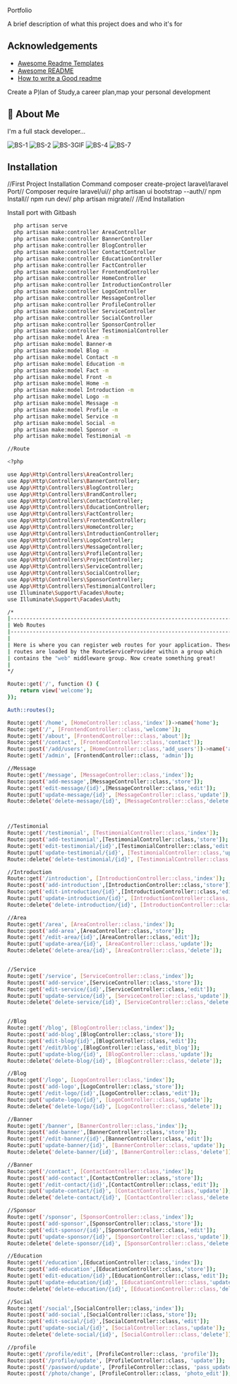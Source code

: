
Portfolio

A brief description of what this project does and who it's for


## Acknowledgements

 - [Awesome Readme Templates](https://awesomeopensource.com/project/elangosundar/awesome-README-templates)
 - [Awesome README](https://github.com/matiassingers/awesome-readme)
 - [How to write a Good readme](https://bulldogjob.com/news/449-how-to-write-a-good-readme-for-your-github-project)


Create a P)lan of Study,a career plan,map your personal development




## 🚀 About Me
I'm a full stack developer...


![BS-1](https://user-images.githubusercontent.com/97294949/212965506-34078d72-4121-4233-96ca-b84c82a31fb7.GIF)
![BS-2](https://user-images.githubusercontent.com/97294949/212965719-bd474601-1c41-4723-8a5a-a20a7367b409.GIF)
![BS-3GIF](https://user-images.githubusercontent.com/97294949/212965768-11aef10d-c523-4c4b-a166-184569c23c95.GIF)
![BS-4](https://user-images.githubusercontent.com/97294949/212965816-407a37e0-3f20-4c61-8e26-4ef7c72feaae.GIF)
![BS-7](https://user-images.githubusercontent.com/97294949/212965953-56c8986d-37bf-4cd7-ae94-216468e89275.GIF)




## Installation

//First Project Installation Command
composer create-project laravel/laravel Port//
Composer require laravel/ui//
php artisan ui bootstrap --auth//
npm Install//
npm run dev//
php artisan migrate//
//End Installation


Install port with Gitbash

```bash
  php artisan serve
  php artisan make:controller AreaController
  php artisan make:controller BannerController
  php artisan make:controller BlogController
  php artisan make:controller ContactController
  php artisan make:controller EducationController
  php artisan make:controller FactController
  php artisan make:controller FrontendController
  php artisan make:controller HomeController
  php artisan make:controller IntroductionController
  php artisan make:controller LogoController
  php artisan make:controller MessageController
  php artisan make:controller ProfileController
  php artisan make:controller ServiceController
  php artisan make:controller SocialController
  php artisan make:controller SponsorController
  php artisan make:controller TestimonialController
  php artisan make:model Area -m
  php artisan make:model Banner-m
  php artisan make:model Blog -m
  php artisan make:model Contact -m
  php artisan make:model Education -m
  php artisan make:model Fact -m
  php artisan make:model Front -m
  php artisan make:model Home -m
  php artisan make:model Introduction -m
  php artisan make:model Logo -m
  php artisan make:model Message -m
  php artisan make:model Profile -m
  php artisan make:model Service -m
  php artisan make:model Social -m
  php artisan make:model Sponsor -m
  php artisan make:model Testimonial -m

//Route

<?php

use App\Http\Controllers\AreaController;
use App\Http\Controllers\BannerController;
use App\Http\Controllers\BlogController;
use App\Http\Controllers\BrandController;
use App\Http\Controllers\ContactController;
use App\Http\Controllers\EducationController;
use App\Http\Controllers\FactController;
use App\Http\Controllers\FrontendController;
use App\Http\Controllers\HomeController;
use App\Http\Controllers\IntroductionController;
use App\Http\Controllers\LogoController;
use App\Http\Controllers\MessageController;
use App\Http\Controllers\ProfileController;
use App\Http\Controllers\ProjectController;
use App\Http\Controllers\ServiceController;
use App\Http\Controllers\SocialController;
use App\Http\Controllers\SponsorController;
use App\Http\Controllers\TestimonialController;
use Illuminate\Support\Facades\Route;
use Illuminate\Support\Facades\Auth;

/*
|--------------------------------------------------------------------------
| Web Routes
|--------------------------------------------------------------------------
|
| Here is where you can register web routes for your application. These
| routes are loaded by the RouteServiceProvider within a group which
| contains the "web" middleware group. Now create something great!
|
*/

Route::get('/', function () {
    return view('welcome');
});

Auth::routes();

Route::get('/home', [HomeController::class,'index'])->name('home');
Route::get('/', [FrontendController::class,'welcome']);
Route::get('/about', [FrontendController::class,'about']);
Route::get('/contact', [FrontendController::class,'contact']);
Route::post('/add/users', [HomeController::class,'add_users'])->name('add.users');
Route::get('/admin', [FrontendController::class, 'admin']);

//Message
Route::get('/message', [MessageController::class,'index']);
Route::post('add-message',[MessageController::class,'store']);
Route::get('edit-message/{id}',[MessageController::class,'edit']);
Route::put('update-message/{id}', [MessageController::class,'update']);
Route::delete('delete-message/{id}', [MessageController::class,'delete']);



//Testimonial
Route::get('/testimonial', [TestimonialController::class,'index']);
Route::post('add-testimonial',[TestimonialController::class,'store']);
Route::get('edit-testimonial/{id}',[TestimonialController::class,'edit']);
Route::put('update-testimonial/{id}', [TestimonialController::class,'update']);
Route::delete('delete-testimonial/{id}', [TestimonialController::class,'delete']);

//Introduction
Route::get('/introduction', [IntroductionController::class,'index']);
Route::post('add-introduction',[IntroductionController::class,'store']);
Route::get('edit-introduction/{id}',[IntroductionController::class,'edit']);
Route::put('update-introduction/{id}', [IntroductionController::class,'update']);
Route::delete('delete-introduction/{id}', [IntroductionController::class,'delete']);

//Area
Route::get('/area', [AreaController::class,'index']);
Route::post('add-area',[AreaController::class,'store']);
Route::get('/edit-area/{id}',[AreaController::class,'edit']);
Route::put('update-area/{id}', [AreaController::class,'update']);
Route::delete('delete-area/{id}', [AreaController::class,'delete']);


//Service
Route::get('/service', [ServiceController::class,'index']);
Route::post('add-service',[ServiceController::class,'store']);
Route::get('edit-service/{id}',[ServiceController::class,'edit']);
Route::put('update-service/{id}', [ServiceController::class,'update']);
Route::delete('delete-service/{id}', [ServiceController::class,'delete']);


//Blog
Route::get('/blog', [BlogController::class,'index']);
Route::post('add-blog',[BlogController::class,'store']);
Route::get('edit-blog/{id}',[BlogController::class,'edit']);
Route::get('/edit/blog',[BlogController::class,'edit_blog']);
Route::put('update-blog/{id}', [BlogController::class,'update']);
Route::delete('delete-blog/{id}', [BlogController::class,'delete']);

//Blog
Route::get('/logo', [LogoController::class,'index']);
Route::post('add-logo',[LogoController::class,'store']);
Route::get('/edit-logo/{id}',[LogoController::class,'edit']);
Route::put('update-logo/{id}', [LogoController::class,'update']);
Route::delete('delete-logo/{id}', [LogoController::class,'delete']);

//Banner
Route::get('/banner', [BannerController::class,'index']);
Route::post('add-banner',[BannerController::class,'store']);
Route::get('/edit-banner/{id}',[BannerController::class,'edit']);
Route::put('update-banner/{id}', [BannerController::class,'update']);
Route::delete('delete-banner/{id}', [BannerController::class,'delete']);

//Banner
Route::get('/contact', [ContactController::class,'index']);
Route::post('add-contact',[ContactController::class,'store']);
Route::get('/edit-contact/{id}',[ContactController::class,'edit']);
Route::put('update-contact/{id}', [ContactController::class,'update']);
Route::delete('delete-contact/{id}', [ContactController::class,'delete']);

//Sponsor
Route::get('/sponsor', [SponsorController::class,'index']);
Route::post('add-sponsor',[SponsorController::class,'store']);
Route::get('edit-sponsor/{id}',[SponsorController::class,'edit']);
Route::put('update-sponsor/{id}', [SponsorController::class,'update']);
Route::delete('delete-sponsor/{id}', [SponsorController::class,'delete']);

//Education
Route::get('/education',[EducationController::class,'index']);
Route::post('add-education',[EducationController::class,'store']);
Route::get('edit-education/{id}',[EducationController::class,'edit']);
Route::put('update-education/{id}', [EducationController::class,'update']);
Route::delete('delete-education/{id}', [EducationController::class,'delete']);

//Social
Route::get('/social',[SocialController::class,'index']);
Route::post('add-social',[SocialController::class,'store']);
Route::get('edit-social/{id}',[SocialController::class,'edit']);
Route::put('update-social/{id}', [SocialController::class,'update']);
Route::delete('delete-social/{id}', [SocialController::class,'delete']);

//profile
Route::get('/profile/edit', [ProfileController::class, 'profile']);
Route::post('/profile/update', [ProfileController::class, 'update']);
Route::post('/password/update', [ProfileController::class, 'pass_update']);
Route::post('/photo/change', [ProfileController::class, 'photo_edit']);



```
    

